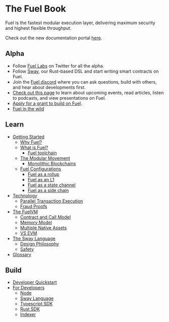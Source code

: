 # The Fuel Book

Fuel is the fastest modular execution layer, delivering maximum security and highest flexible throughput.

Check out the new documentation portal [here](https://docs.fuel.network/).

## Alpha

- Follow [Fuel Labs](https://x.com/fuellabs_) on Twitter for all the alpha.
- Follow [Sway](https://x.com/SwayLang), our Rust-based DSL and start writing smart contracts on Fuel.
- Join the [Fuel discord](https://discord.com/invite/fuelnetwork) where you can ask questions, build with others, and hear about developments first.
- [Check out this page](https://github.com/FuelLabs/awesome-fuel) to learn about upcoming events, read articles, listen to podcasts, and view presentations on Fuel.
- [Apply for a grant to build on Fuel](https://1v1l4ftv9zy.typeform.com/fuelgrants?typeform-source=www.fuel.network).
- [Fuel in the wild](https://github.com/FuelLabs/awesome-fuel)

## Learn

- [Getting Started](./getting-started.md)
  - [Why Fuel?](./why-fuel.md)
  - [What is Fuel?](./what-is-fuel.md)
    - [Fuel toolchain](./fuel-toolchain.md)
  - [The Modular Movement](./modular-movement.md)
    - [Monolithic Blockchains](./monolithic.md)
  - [Fuel Configurations](./fuel-configurations.md)
    - [Fuel as a rollup](./rollup.md)
    - [Fuel as an L1](./l1.md)
    - [Fuel as a state channel](./state-channel.md)
    - [Fuel as a side chain](./sidechain.md)
- [Technology](./technology/index.md)
  - [Parallel Transaction Execution](./technology/parallel_tx_execution.md)
  - [Fraud Proofs](./technology/fraud_proofs.md)
- [The FuelVM](./fuelvm/index.md)
  - [Contract and Call Model](./fuelvm/contract_call_model.md)
  - [Memory Model](./fuelvm/memory_model.md)
  - [Multiple Native Assets](./fuelvm/native_assets.md)
  - [VS EVM](./vs-evm.md)
- [The Sway Language](./sway-language.md)
  - [Design Philosophy](./design-philosophy.md)
  - [Safety](./sway-safety.md)
- [Glossary](./glossary.md)

## Build

- [Developer Quickstart](./quickstart/developer-quickstart.md)
- [For Developers](./for-developers/for-developer.md)
  - [Node](./for-developers/testnet-node.md)
  - [Sway Language](./for-developers/sway.md)
  - [Typescript SDK](./for-developers/ts-sdk.md)
  - [Rust SDK](./for-developers/rust-sdk.md)
  - [Indexer](./for-developers/indexer.md)
